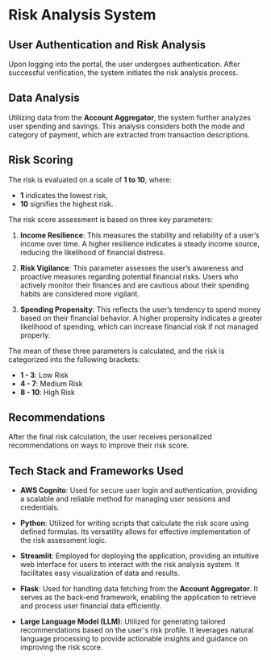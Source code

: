 # Risk Analysis System 

## User Authentication and Risk Analysis

Upon logging into the portal, the user undergoes authentication. After successful verification, the system initiates the risk analysis process.

## Data Analysis

Utilizing data from the **Account Aggregator**, the system further analyzes user spending and savings. This analysis considers both the mode and category of payment, which are extracted from transaction descriptions.

## Risk Scoring

The risk is evaluated on a scale of **1 to 10**, where:
- **1** indicates the lowest risk,
- **10** signifies the highest risk.

The risk score assessment is based on three key parameters:

1. **Income Resilience**: This measures the stability and reliability of a user’s income over time. A higher resilience indicates a steady income source, reducing the likelihood of financial distress.

2. **Risk Vigilance**: This parameter assesses the user’s awareness and proactive measures regarding potential financial risks. Users who actively monitor their finances and are cautious about their spending habits are considered more vigilant.

3. **Spending Propensity**: This reflects the user’s tendency to spend money based on their financial behavior. A higher propensity indicates a greater likelihood of spending, which can increase financial risk if not managed properly.

The mean of these three parameters is calculated, and the risk is categorized into the following brackets:
- **1 - 3**: Low Risk
- **4 - 7**: Medium Risk
- **8 - 10**: High Risk

## Recommendations

After the final risk calculation, the user receives personalized recommendations on ways to improve their risk score.

## Tech Stack and Frameworks Used

- **AWS Cognito**: Used for secure user login and authentication, providing a scalable and reliable method for managing user sessions and credentials.

- **Python**: Utilized for writing scripts that calculate the risk score using defined formulas. Its versatility allows for effective implementation of the risk assessment logic.

- **Streamlit**: Employed for deploying the application, providing an intuitive web interface for users to interact with the risk analysis system. It facilitates easy visualization of data and results.

- **Flask**: Used for handling data fetching from the **Account Aggregator**. It serves as the back-end framework, enabling the application to retrieve and process user financial data efficiently.

- **Large Language Model (LLM)**: Utilized for generating tailored recommendations based on the user's risk profile. It leverages natural language processing to provide actionable insights and guidance on improving the risk score.
